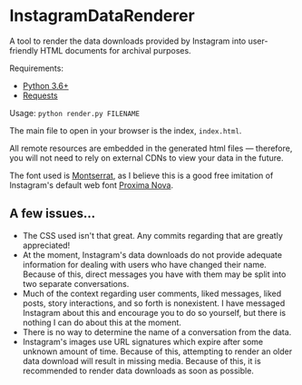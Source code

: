 # InstagramDataRenderer
A tool to render the data downloads provided by Instagram into user-friendly HTML documents for archival purposes.

Requirements:
 - [Python 3.6+](https://www.python.org/downloads/)
 - [Requests](https://2.python-requests.org/en/master/)

Usage: `python render.py FILENAME`

The main file to open in your browser is the index, `index.html`.

All remote resources are embedded in the generated html files — therefore, you will not need to rely on external CDNs to view your data in the future.

The font used is [Montserrat](https://fonts.google.com/specimen/Montserrat), as I believe this is a good free imitation of Instagram's default web font [Proxima Nova](https://fonts.adobe.com/fonts/proxima-nova).

## A few issues...

 - The CSS used isn't that great. Any commits regarding that are greatly appreciated!
 - At the moment, Instagram's data downloads do not provide adequate information for dealing with users who have changed their name. Because of this, direct messages you have with them may be split into two separate conversations.
 - Much of the context regarding user comments, liked messages, liked posts, story interactions, and so forth is nonexistent. I have messaged Instagram about this and encourage you to do so yourself, but there is nothing I can do about this at the moment.
 - There is no way to determine the name of a conversation from the data.
 - Instagram's images use URL signatures which expire after some unknown amount of time. Because of this, attempting to render an older data download will result in missing media. Because of this, it is recommended to render data downloads as soon as possible.
